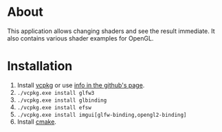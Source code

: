 # About

This application allows changing shaders and see the result immediate. It also contains various shader examples for OpenGL.

# Installation

1. Install [vcpkg](https://vcpkg.io/en/getting-started) or use [info in the github's page](https://github.com/microsoft/vcpkg).
2. `./vcpkg.exe install glfw3`
3. `./vcpkg.exe install glbinding`
4. `./vcpkg.exe install efsw`
5. `./vcpkg.exe install imgui[glfw-binding,opengl2-binding]`
6. Install [cmake](https://cmake.org/).